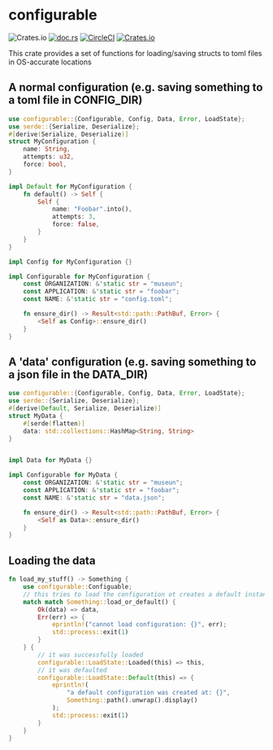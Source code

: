 ﻿# configurable
![Crates.io](https://img.shields.io/crates/l/configurable/0.3.3.svg?style=flat-square)
[![doc.rs](https://docs.rs/configurable/badge.svg)](https://docs.rs/configurable/latest/configurable/)
[![CircleCI](https://circleci.com/gh/museun/configurable.svg?style=svg)](https://circleci.com/gh/museun/configurable)
[![Crates.io](https://img.shields.io/crates/v/configurable.svg)](https://crates.io/crates/configurable)

This crate provides a set of functions for loading/saving structs to toml files in
OS-accurate locations

## A normal configuration (e.g. saving something to a toml file in CONFIG_DIR)
```rust
use configurable::{Configurable, Config, Data, Error, LoadState};
use serde::{Serialize, Deserialize};
#[derive(Serialize, Deserialize)]
struct MyConfiguration {
    name: String,
    attempts: u32,
    force: bool,
}

impl Default for MyConfiguration {
    fn default() -> Self {
        Self {
            name: "Foobar".into(),
            attempts: 3,
            force: false,
        }
    }
}

impl Config for MyConfiguration {}

impl Configurable for MyConfiguration {
    const ORGANIZATION: &'static str = "museun";
    const APPLICATION: &'static str = "foobar";
    const NAME: &'static str = "config.toml";

    fn ensure_dir() -> Result<std::path::PathBuf, Error> {
        <Self as Config>::ensure_dir()
    }
}
```

## A 'data' configuration (e.g. saving something to a json file in the DATA_DIR)
```rust
use configurable::{Configurable, Config, Data, Error, LoadState};
use serde::{Serialize, Deserialize};
#[derive(Default, Serialize, Deserialize)]
struct MyData {
    #[serde(flatten)]
    data: std::collections::HashMap<String, String>
}


impl Data for MyData {}

impl Configurable for MyData {
    const ORGANIZATION: &'static str = "museun";
    const APPLICATION: &'static str = "foobar";
    const NAME: &'static str = "data.json";

    fn ensure_dir() -> Result<std::path::PathBuf, Error> {
        <Self as Data>::ensure_dir()
    }
}
```

## Loading the data
```rust
fn load_my_stuff() -> Something {
    use configurable::Configuable;
    // this tries to load the configuration ot creates a default instance of it
    match match Something::load_or_default() {
        Ok(data) => data,
        Err(err) => {
            eprintln!("cannot load configuration: {}", err);
            std::process::exit(1)
        }
    } {
        // it was successfully loaded
        configurable::LoadState::Loaded(this) => this,
        // it was defaulted
        configurable::LoadState::Default(this) => {
            eprintln!(
                "a default configuration was created at: {}",
                Something::path().unwrap().display()
            );
            std::process::exit(1)
        }
    }
}
```
